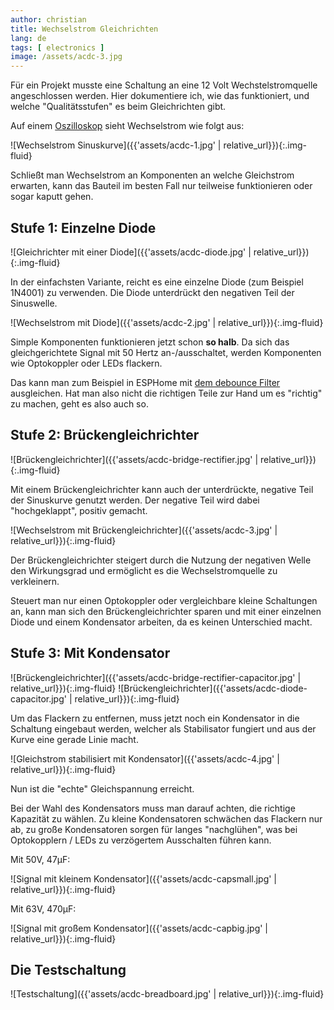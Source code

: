 ```yaml
---
author: christian
title: Wechselstrom Gleichrichten
lang: de
tags: [ electronics ]
image: /assets/acdc-3.jpg
---
```


Für ein Projekt musste eine Schaltung an eine 12 Volt Wechstelstrom&shy;quelle
angeschlossen werden. Hier dokumentiere ich, wie das funktioniert, und welche
"Qualitätsstufen" es beim Gleichrichten gibt.

[scope]: https://de.wikipedia.org/wiki/Oszilloskop
[espdebounce]: https://esphome.io/components/sensor/index.html#throttle-heartbeat-debounce-delta

Auf einem [Oszilloskop][scope] sieht Wechselstrom wie folgt aus:

![Wechselstrom Sinuskurve]({{'assets/acdc-1.jpg' | relative_url}}){:.img-fluid}

Schließt man Wechselstrom an Komponenten an welche Gleichstrom erwarten,
kann das Bauteil im besten Fall nur teilweise funktionieren oder sogar
kaputt gehen.

## Stufe 1: Einzelne Diode

![Gleichrichter mit einer Diode]({{'assets/acdc-diode.jpg' | relative_url}}){:.img-fluid}

In der einfachsten Variante, reicht es eine einzelne Diode (zum Beispiel 1N4001)
zu verwenden. Die Diode unterdrückt den negativen Teil der Sinuswelle.

![Wechselstrom mit Diode]({{'assets/acdc-2.jpg' | relative_url}}){:.img-fluid}

Simple Komponenten funktionieren jetzt schon **so halb**. Da sich das
gleichgerichtete Signal mit 50 Hertz an-/ausschaltet, werden Komponenten wie Optokoppler
oder LEDs flackern.

Das kann man zum Beispiel in ESPHome mit [dem debounce Filter][espdebounce]
ausgleichen. Hat man also nicht die richtigen Teile zur Hand um es "richtig" zu machen,
geht es also auch so.

## Stufe 2: Brückengleichrichter

![Brückengleichrichter]({{'assets/acdc-bridge-rectifier.jpg' | relative_url}}){:.img-fluid}

Mit einem Brücken&shy;gleichrichter kann auch der unterdrückte, negative
Teil der Sinuskurve genutzt werden. Der negative Teil wird dabei "hochgeklappt",
positiv gemacht.

![Wechselstrom mit Brückengleichrichter]({{'assets/acdc-3.jpg' | relative_url}}){:.img-fluid}

Der Brücken&shy;gleichrichter steigert durch die Nutzung der negativen Welle den
Wirkungsgrad und ermöglicht es die Wechselstrom&shy;quelle zu verkleinern.

Steuert man nur einen Optokoppler oder vergleichbare kleine Schaltungen an, kann man
sich den Brücken&shy;gleichrichter sparen und mit einer einzelnen Diode und einem
Kondensator arbeiten, da es keinen Unterschied macht.

## Stufe 3: Mit Kondensator

![Brückengleichrichter]({{'assets/acdc-bridge-rectifier-capacitor.jpg' | relative_url}}){:.img-fluid} ![Brückengleichrichter]({{'assets/acdc-diode-capacitor.jpg' | relative_url}}){:.img-fluid}

Um das Flackern zu entfernen, muss jetzt noch ein Kondensator in die Schaltung eingebaut
werden, welcher als Stabilisator fungiert und aus der Kurve eine gerade Linie macht.

![Gleichstrom stabilisiert mit Kondensator]({{'assets/acdc-4.jpg' | relative_url}}){:.img-fluid}

Nun ist die "echte" Gleichspannung erreicht.

Bei der Wahl des Kondensators muss man darauf achten, die richtige Kapazität
zu wählen. Zu kleine Kondensatoren schwächen das Flackern nur ab, zu große Kondensatoren
sorgen für langes "nachglühen", was bei Optokopplern / LEDs zu verzögertem Ausschalten
führen kann.

Mit 50V, 47μF:

![Signal mit kleinem Kondensator]({{'assets/acdc-capsmall.jpg' | relative_url}}){:.img-fluid}

Mit 63V, 470μF:

![Signal mit großem Kondensator]({{'assets/acdc-capbig.jpg' | relative_url}}){:.img-fluid}

## Die Testschaltung

![Testschaltung]({{'assets/acdc-breadboard.jpg' | relative_url}}){:.img-fluid}
